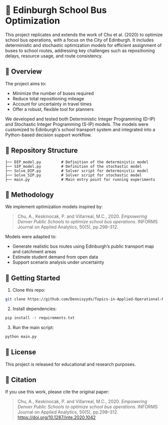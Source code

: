 # 🚌 Edinburgh School Bus Optimization

This project replicates and extends the work of Chu et al. (2020) to optimize school bus operations, with a focus on the City of Edinburgh. It includes deterministic and stochastic optimization models for efficient assignment of buses to school routes, addressing key challenges such as repositioning delays, resource usage, and route consistency.

## 📌 Overview

The project aims to:
- Minimize the number of buses required
- Reduce total repositioning mileage
- Account for uncertainty in travel times
- Offer a robust, flexible tool for planners

We developed and tested both Deterministic Integer Programming (D-IP) and Stochastic Integer Programming (S-IP) models. The models were customized to Edinburgh's school transport system and integrated into a Python-based decision support workflow.

## 🔧 Repository Structure

```
├── DIP_model.py         # Definition of the deterministic model
├── SIP_model.py         # Definition of the stochastic model
├── Solve_DIP.py         # Solver script for deterministic model
├── Solve_SIP.py         # Solver script for stochastic model
├── main.py              # Main entry point for running experiments
```

## 🧠 Methodology

We implement optimization models inspired by:
> Chu, A., Keskinocak, P. and Villarreal, M.C., 2020. *Empowering Denver Public Schools to optimize school bus operations*. INFORMS Journal on Applied Analytics, 50(5), pp.298–312.

Models were adapted to:
- Generate realistic bus routes using Edinburgh’s public transport map and catchment areas
- Estimate student demand from open data
- Support scenario analysis under uncertainty

## 🚀 Getting Started

1. Clone this repo:
```bash
git clone https://github.com/Dennisyyds/Topics-in-Applied-Operational-Researc
```

2. Install dependencies:
```bash
pip install -r requirements.txt
```

3. Run the main script:
```bash
python main.py
```


## 📜 License

This project is released for educational and research purposes.

## 🔗 Citation

If you use this work, please cite the original paper:

> Chu, A., Keskinocak, P. and Villarreal, M.C., 2020. *Empowering Denver Public Schools to optimize school bus operations*. INFORMS Journal on Applied Analytics, 50(5), pp.298–312. https://doi.org/10.1287/inte.2020.1042
